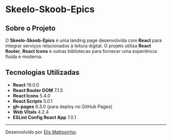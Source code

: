 # Skeelo-Skoob-Epics

## Sobre o Projeto

O **Skeelo-Skoob-Epics** é uma landing page desenvolvida com **React** para integrar serviços relacionados à leitura digital. O projeto utiliza **React Router**, **React Icons** e outras bibliotecas para fornecer uma experiência fluida e moderna.

## Tecnologias Utilizadas

- **React** 19.0.0
- **React Router DOM** 7.1.5
- **React Icons** 5.4.0
- **React Scripts** 5.0.1
- **gh-pages** 6.3.0 (para deploy no GitHub Pages)
- **Web Vitals** 4.2.4
- **ESLint Config React App** 7.0.1

---

Desenvolvido por [Elis Mattosinho](https://github.com/eliscmattosinho).